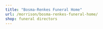 ```yaml
---
title: "Bosma-Renkes Funeral Home"
url: /morrison/bosma-renkes-funeral-home/
shop: funeral directors
---
```

